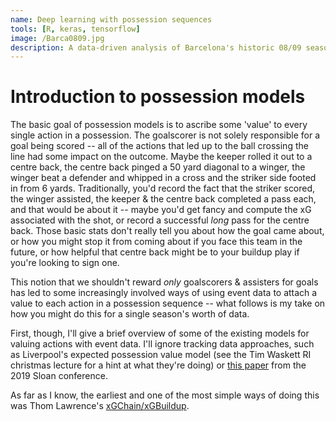 ```yaml
---
name: Deep learning with possession sequences
tools: [R, keras, tensorflow]
image: /Barca0809.jpg
description: A data-driven analysis of Barcelona's historic 08/09 season.
---
```


# Introduction to possession models

The basic goal of possession models is to ascribe some 'value' to every single action in a possession. The goalscorer is not solely responsible for a goal being scored -- all of the actions that led up to the ball crossing the line had some impact on the outcome. Maybe the keeper rolled it out to a centre back, the centre back pinged a 50 yard diagonal to a winger, the winger beat a defender and whipped in a cross and the striker side footed in from 6 yards. Traditionally, you'd record the fact that the striker scored, the winger assisted, the keeper & the centre back completed a pass each, and that would be about it -- maybe you'd get fancy and compute the xG associated with the shot, or record a successful *long* pass for the centre back. Those basic stats don't really tell you about how the goal came about, or how you might stop it from coming about if you face this team in the future, or how helpful that centre back might be to your buildup play if you're looking to sign one.

This notion that we shouldn't reward *only* goalscorers & assisters for goals has led to some increasingly involved ways of using event data to attach a value to each action in a possession sequence -- what follows is my take on how you might do this for a single season's worth of data.

First, though, I'll give a brief overview of some of the existing models for valuing actions with event data. I'll ignore tracking data approaches, such as Liverpool's expected possession value model (see the Tim Waskett RI christmas lecture for a hint at what they're doing) or [this paper](http://www.sloansportsconference.com/content/decomposing-the-immeasurable-sport-a-deep-learning-expected-possession-value-framework-for-soccer/) from the 2019 Sloan conference.

As far as I know, the earliest and one of the most simple ways of doing this was Thom Lawrence's [xGChain/xGBuildup](https://statsbomb.com/2018/08/introducing-xgchain-and-xgbuildup/). 